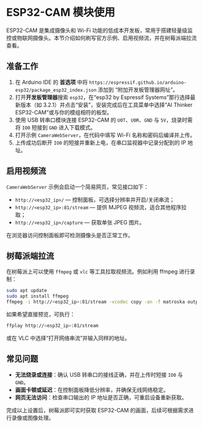 # ESP32-CAM 模块使用

ESP32-CAM 是集成摄像头和 Wi-Fi 功能的低成本开发板，常用于搭建轻量级监控或物联网摄像头。本节介绍如何刷写官方示例、启用视频流，并在树莓派端拉流查看。

## 准备工作

1. 在 Arduino IDE 的 **首选项** 中将 `https://espressif.github.io/arduino-esp32/package_esp32_index.json` 添加到 “附加开发板管理器网址”。
2. 打开**开发板管理器**搜索 `esp32`，在“esp32 by Espressif Systems”那行选择最新版本（如 3.2.1）并点击“安装”，安装完成后在工具菜单中选择“AI Thinker ESP32-CAM”或与你的模组相符的板型。
3. 使用 USB 转串口模块连接 ESP32-CAM 的 `U0T`、`U0R`、`GND` 与 `5V`，烧录时需将 `IO0` 短接到 `GND` 进入下载模式。
4. 打开示例 `CameraWebServer`，在代码中填写 Wi-Fi 名称和密码后编译并上传。
5. 上传成功后断开 `IO0` 的短接并重新上电，在串口监视器中记录分配到的 IP 地址。

## 启用视频流

`CameraWebServer` 示例会启动一个简易网页，常见接口如下：

- `http://<esp32_ip>/` — 控制面板，可选择分辨率并开启/关闭串流；
- `http://<esp32_ip>:81/stream` — 提供 MJPEG 视频流，适合其他程序拉取；
- `http://<esp32_ip>/capture` — 获取单张 JPEG 图片。

在浏览器访问控制面板即可检测摄像头是否正常工作。

## 树莓派端拉流

在树莓派上可以使用 `ffmpeg` 或 `vlc` 等工具拉取视频流。例如利用 ffmpeg 进行录制：

```bash
sudo apt update
sudo apt install ffmpeg
ffmpeg -i http://<esp32_ip>:81/stream -vcodec copy -an -f matroska output.mkv
```

如果希望直接预览，可执行：

```bash
ffplay http://<esp32_ip>:81/stream
```

或在 VLC 中选择“打开网络串流”并输入同样的地址。

## 常见问题

- **无法烧录或连接**：确认 USB 转串口的接线正确，并在上传时短接 `IO0` 与 `GND`。
- **画面卡顿或延迟**：在控制面板降低分辨率，并确保无线网络稳定。
- **网页无法访问**：检查串口输出的 IP 地址是否正确，可重启设备重新获取。

完成以上设置后，树莓派即可实时获取 ESP32-CAM 的画面，后续可根据需求进行录像或图像处理。
